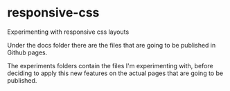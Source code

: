 # responsive-css
Experimenting with responsive css layouts

Under the docs folder there are the files that are going to be published in Github pages.

The experiments folders contain the files I'm experimenting with, before deciding to apply this new features on the actual pages that are going to be published.
